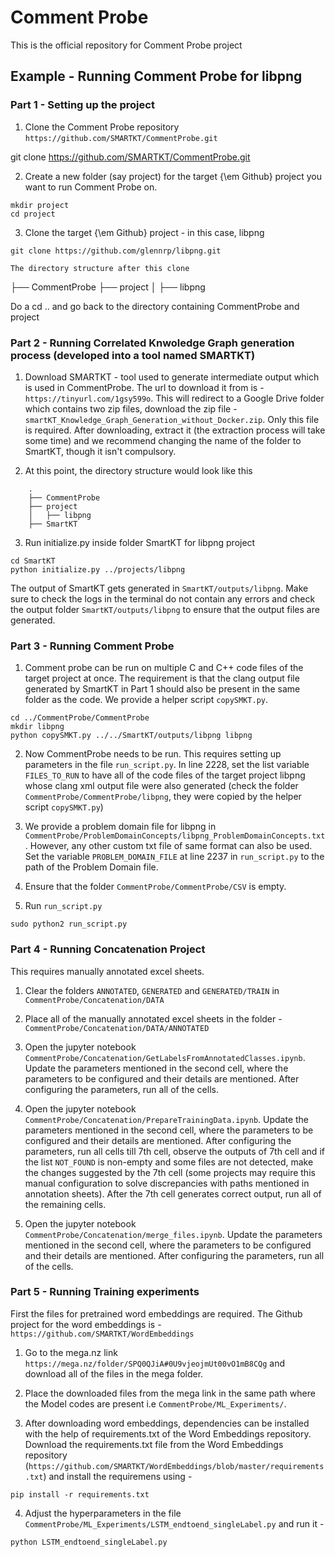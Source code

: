 # Comment Probe
This is the official repository for Comment Probe project


## Example - Running Comment Probe for libpng

### Part 1 - Setting up the project
1. Clone the Comment Probe repository
`https://github.com/SMARTKT/CommentProbe.git`

git clone https://github.com/SMARTKT/CommentProbe.git

2. Create a new folder  (say project) for the target {\em Github} project you want to run Comment Probe on. 

```
mkdir project
cd project
```

3. Clone the target {\em Github}  project - in this case, libpng

```
git clone https://github.com/glennrp/libpng.git

The directory structure after this clone
```
 ├── CommentProbe
 ├── project
 │   ├── libpng
 
Do a cd .. and go back to the directory containing CommentProbe and project


### Part 2 - Running Correlated Knwoledge Graph generation process (developed into a tool named SMARTKT)
1. Download SMARTKT - tool used to generate intermediate output which is used in CommentProbe. The url to download it from is - 
`https://tinyurl.com/1gsy599o`. This will redirect to a Google Drive folder which contains two zip files, download the zip file - `smartKT_Knowledge_Graph_Generation_without_Docker.zip`. Only this file is required. After downloading, extract it (the extraction process will take some time) and  we recommend changing the name of the folder to SmartKT, though it isn't compulsory.

2. At this point, the directory structure would look like this

```
    .
    ├── CommentProbe
    ├── project
    │   ├── libpng
    ├── SmartKT
```

3. Run initialize.py inside folder SmartKT for libpng project

```
cd SmartKT
python initialize.py ../projects/libpng
```

The output of SmartKT gets generated in `SmartKT/outputs/libpng`. Make sure to check the logs in the terminal do not contain any errors and check the output folder `SmartKT/outputs/libpng` to ensure that the output files are generated.

### Part 3 - Running Comment Probe

1. Comment probe can be run on multiple C and C++ code files of the target project at once. The requirement is that the clang output file generated by SmartKT in Part 1 should also be present in the same folder as the code. We provide a helper script `copySMKT.py`.

```
cd ../CommentProbe/CommentProbe
mkdir libpng
python copySMKT.py ../../SmartKT/outputs/libpng libpng
```

2. Now CommentProbe needs to be run. This requires setting up parameters in the file `run_script.py`.
In line 2228, set the list variable `FILES_TO_RUN` to have all of the code files of the target project libpng whose clang xml output file were also generated (check the folder `CommentProbe/CommentProbe/libpng`, they were copied by the helper script `copySMKT.py`)

3. We provide a problem domain file for libpng in `CommentProbe/ProblemDomainConcepts/libpng_ProblemDomainConcepts.txt`. However, any other custom txt file of same format can also be used. Set the variable `PROBLEM_DOMAIN_FILE` at line 2237 in `run_script.py` to the path of the Problem Domain file.

4. Ensure that the folder `CommentProbe/CommentProbe/CSV` is empty.

5. Run `run_script.py`

```
sudo python2 run_script.py
```


### Part 4 - Running Concatenation Project

This requires manually annotated excel sheets.

1. Clear the folders `ANNOTATED`, `GENERATED` and `GENERATED/TRAIN` in `CommentProbe/Concatenation/DATA`

2. Place all of the manually annotated excel sheets in the folder - `CommentProbe/Concatenation/DATA/ANNOTATED`

3. Open the jupyter notebook `CommentProbe/Concatenation/GetLabelsFromAnnotatedClasses.ipynb`. Update the parameters mentioned in the second cell, where the parameters to be configured and their details are mentioned. After configuring the parameters, run all of the cells.

4. Open the jupyter notebook `CommentProbe/Concatenation/PrepareTrainingData.ipynb`. Update the parameters mentioned in the second cell, where the parameters to be configured and their details are mentioned. After configuring the parameters, run all cells till 7th cell, observe the outputs of 7th cell and if the list `NOT_FOUND` is non-empty and some files are not detected, make the changes suggested by the 7th cell (some projects may require this manual configuration to solve discrepancies with paths mentioned in annotation sheets). After the 7th cell generates correct output, run all of the remaining cells.

5. Open the jupyter notebook `CommentProbe/Concatenation/merge_files.ipynb`. Update the parameters mentioned in the second cell, where the parameters to be configured and their details are mentioned. After configuring the parameters, run all of the cells.


### Part 5 - Running Training experiments

First the files for pretrained word embeddings are required. The Github project for the word embeddings is - `https://github.com/SMARTKT/WordEmbeddings`

1. Go to the mega.nz link `https://mega.nz/folder/SPQ0QJiA#0U9vjeojmUt00vO1mB8CQg` and download all of the files in the mega folder.

2. Place the downloaded files from the mega link in the same path where the Model codes are present i.e `CommentProbe/ML_Experiments/`.

3. After downloading word embeddings, dependencies can be installed with the help of requirements.txt of the Word Embeddings repository. Download the requirements.txt file from the Word Embeddings repository (`https://github.com/SMARTKT/WordEmbeddings/blob/master/requirements.txt`) and install the requiremens using - 

```
pip install -r requirements.txt
```

4. Adjust the hyperparameters in the file `CommentProbe/ML_Experiments/LSTM_endtoend_singleLabel.py` and run it - 

```
python LSTM_endtoend_singleLabel.py
```

